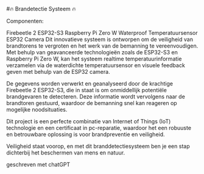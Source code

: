 #🔥 Brandetectie Systeem 🔥

Componenten:

Firebeetle 2 ESP32-S3
Raspberry Pi Zero W
Waterproof Temperatuursensor
ESP32 Camera
Dit innovatieve systeem is ontworpen om de veiligheid van brandtorens te vergroten en het werk van de bemanning te vereenvoudigen. Met behulp van geavanceerde technologieën zoals de ESP32-S3 en Raspberry Pi Zero W, kan het systeem realtime temperatuurinformatie verzamelen via de waterdichte temperatuursensor en visuele feedback geven met behulp van de ESP32 camera.

De gegevens worden verwerkt en geanalyseerd door de krachtige Firebeetle 2 ESP32-S3, die in staat is om onmiddellijk potentiële brandgevaren te detecteren. Deze informatie wordt vervolgens naar de brandtoren gestuurd, waardoor de bemanning snel kan reageren op mogelijke noodsituaties.

Dit project is een perfecte combinatie van Internet of Things (IoT) technologie en een certificaat in pc-reparatie, waardoor het een robuuste en betrouwbare oplossing is voor brandpreventie en veiligheid.

Veiligheid staat voorop, en met dit branddetectiesysteem ben je een stap dichterbij het beschermen van mens en natuur.

 geschreven met chatGPT 


